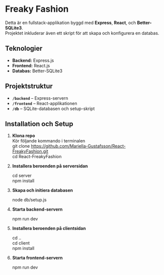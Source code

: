 # Freaky Fashion

Detta är en fullstack-applikation byggd med **Express**, **React**, och **Better-SQLite3**.  
Projektet inkluderar även ett skript för att skapa och konfigurera en databas.

## Teknologier
- **Backend:** Express.js  
- **Frontend:** React.js  
- **Databas:** Better-SQLite3  

## Projektstruktur
- **`/backend`** – Express-servern  
- **`/frontend`** – React-applikationen  
- **`/db`** – SQLite-databasen och setup-skript  

## Installation och Setup

1. **Klona repo**  
      Kör följande kommando i terminalen  
      git clone https://github.com/Mariella-Gustafsson/React-FreakyFashion.git  
      cd React-FreakyFashion

3. **Installera beroenden på serversidan**

    cd server  
    npm install
    
4. **Skapa och initiera databasen**

    node db/setup.js

5. **Starta backend-servern**

    npm run dev

6. **Installera beroenden på clientsidan**

    cd ..  
    cd client  
    npm install

7. **Starta frontend-servern**

    npm run dev
